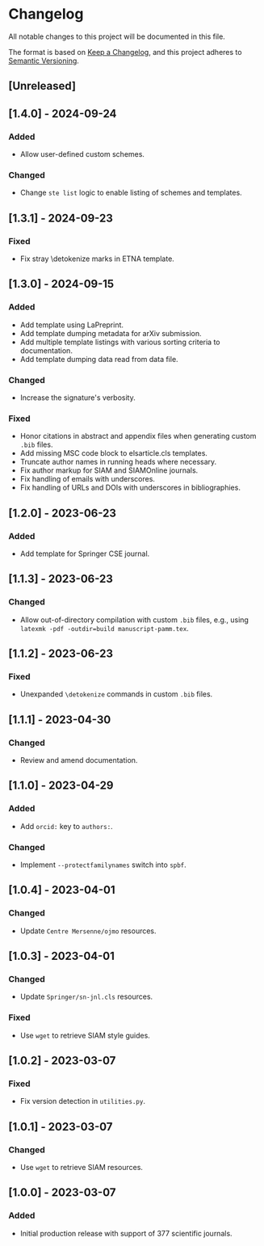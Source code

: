 # Changelog

All notable changes to this project will be documented in this file.

The format is based on [Keep a Changelog](https://keepachangelog.com/en/1.0.0/),
and this project adheres to [Semantic Versioning](https://semver.org/spec/v2.0.0.html).

## [Unreleased]

## [1.4.0] - 2024-09-24
### Added
- Allow user-defined custom schemes.
### Changed
- Change `ste list` logic to enable listing of schemes and templates.

## [1.3.1] - 2024-09-23
### Fixed
- Fix stray \detokenize marks in ETNA template.

## [1.3.0] - 2024-09-15
### Added
- Add template using LaPreprint.
- Add template dumping metadata for arXiv submission.
- Add multiple template listings with various sorting criteria to documentation.
- Add template dumping data read from data file.
### Changed
- Increase the signature's verbosity.
### Fixed
- Honor citations in abstract and appendix files when generating custom `.bib` files.
- Add missing MSC code block to elsarticle.cls templates.
- Truncate author names in running heads where necessary.
- Fix author markup for SIAM and SIAMOnline journals.
- Fix handling of emails with underscores.
- Fix handling of URLs and DOIs with underscores in bibliographies.

## [1.2.0] - 2023-06-23
### Added
- Add template for Springer CSE journal.

## [1.1.3] - 2023-06-23
### Changed
- Allow out-of-directory compilation with custom `.bib` files, e.g., using `latexmk -pdf -outdir=build manuscript-pamm.tex`.

## [1.1.2] - 2023-06-23
### Fixed
- Unexpanded `\detokenize` commands in custom `.bib` files.

## [1.1.1] - 2023-04-30
### Changed
- Review and amend documentation.

## [1.1.0] - 2023-04-29
### Added
- Add `orcid:` key to `authors:`.
### Changed
- Implement `--protectfamilynames` switch into `spbf`.

## [1.0.4] - 2023-04-01
### Changed
- Update `Centre Mersenne/ojmo` resources.

## [1.0.3] - 2023-04-01
### Changed
- Update `Springer/sn-jnl.cls` resources.
### Fixed
- Use `wget` to retrieve SIAM style guides.

## [1.0.2] - 2023-03-07
### Fixed
- Fix version detection in `utilities.py`.

## [1.0.1] - 2023-03-07
### Changed
- Use `wget` to retrieve SIAM resources.

## [1.0.0] - 2023-03-07
### Added
- Initial production release with support of 377 scientific journals.
